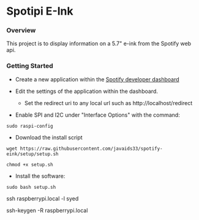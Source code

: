 # Spotipi E-Ink
### Overview
This project is to display information on a 5.7" e-ink from the Spotify web api.
### Getting Started
* Create a new application within the [Spotify developer dashboard](https://developer.spotify.com/dashboard/applications) <br />
* Edit the settings of the application within the dashboard.
    * Set the redirect uri to any local url such as http://localhost/redirect

* Enable SPI and I2C under "Interface Options" with the command:
```
sudo raspi-config
```

* Download the install script
```
wget https://raw.githubusercontent.com/javaids33/spotify-eink/setup/setup.sh

chmod +x setup.sh
```

* Install the software: <br />
```
sudo bash setup.sh
```


ssh raspberrypi.local -l syed 

ssh-keygen -R raspberrypi.local
